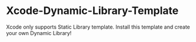# Xcode-Dynamic-Library-Template
Xcode only supports Static Library template. Install this template and create your own Dynamic Library!
